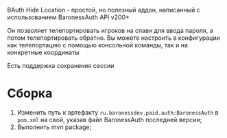 BAuth Hide Location - простой, но полезный аддон, написанный с использованием BaronessAuth API v200+

Он позволяет телепортировать игроков на спавн для ввода пароля, а потом телепортировать обратно. Вы можете настроить в
конфигурации как телепортацию с помощью консольной команды, так и на конкретные координаты

Есть поддержка сохранения сессии

# Сборка
1. Изменить путь к артефакту ```ru.baronessdev.paid.auth:BaronessAuth``` в ```pom.xml``` на свой, указав файл BaronessAuth последней версии;
2. Выполнить mvn package;